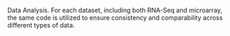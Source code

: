 Data Analysis.
For each dataset, including both RNA-Seq and microarray, the same code is utilized to ensure consistency and comparability across different types of data. 
